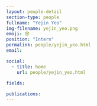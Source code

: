 ```yaml
---
layout: people-detail
section-type: people
fullname: "Yejin Yeo"
img-filename: yejin_yeo.png
emoji: 😎
position: "Intern"
permalink: people/yejin_yeo.html
email: 

social:
  - title: home
    url: people/yejin_yeo.html

fields:
    
publications:
---
```


